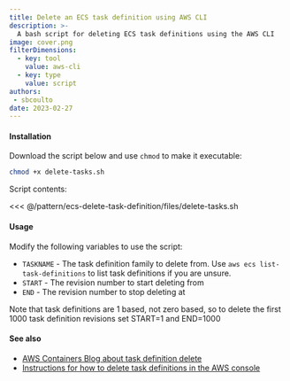 ```yaml
---
title: Delete an ECS task definition using AWS CLI
description: >-
  A bash script for deleting ECS task definitions using the AWS CLI
image: cover.png
filterDimensions:
  - key: tool
    value: aws-cli
  - key: type
    value: script
authors:
 - sbcoulto
date: 2023-02-27
---
```


#### Installation

Download the script below and use `chmod` to make it executable:

```sh
chmod +x delete-tasks.sh
```

Script contents:

<<< @/pattern/ecs-delete-task-definition/files/delete-tasks.sh

#### Usage

Modify the following variables to use the script:

- `TASKNAME` - The task definition family to delete from. Use `aws ecs list-task-definitions` to list task definitions if you are unsure.
- `START` - The revision number to start deleting from
- `END` - The revision number to stop deleting at

Note that task definitions are 1 based, not zero based, so to delete the first 1000 task definition revisions set START=1 and END=1000


#### See also

- [AWS Containers Blog about task definition delete](https://aws.amazon.com/blogs/containers/announcing-amazon-ecs-task-definition-deletion/)
- [Instructions for how to delete task definitions in the AWS console](https://docs.aws.amazon.com/AmazonECS/latest/developerguide/delete-task-definition-v2.html)

<!--Watch a video of how to delete task definitions in the console:

<youtube id='aNehm5WKaAM'></youtube>-->
